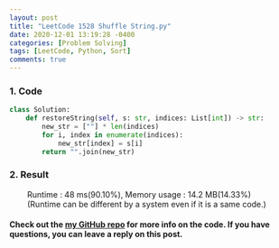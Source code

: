```yaml
---
layout: post
title: "LeetCode 1528 Shuffle String.py"
date: 2020-12-01 13:19:28 -0400
categories: [Problem Solving]
tags: [LeetCode, Python, Sort]
comments: true
---
```


### 1. Code
```python
class Solution:
    def restoreString(self, s: str, indices: List[int]) -> str:
        new_str = [""] * len(indices)
        for i, index in enumerate(indices):
            new_str[index] = s[i]
        return "".join(new_str)
```

### 2. Result
&nbsp;&nbsp;&nbsp;&nbsp;&nbsp;&nbsp;&nbsp;&nbsp;Runtime : 48 ms(90.10%), Memory usage : 14.2 MB(14.33%)  
&nbsp;&nbsp;&nbsp;&nbsp;&nbsp;&nbsp;&nbsp;&nbsp;(Runtime can be different by a system even if it is a same code.)

#### Check out the [my GitHub repo][hyuk-gh] for more info on the code. If you have questions, you can leave a reply on this post.
[hyuk-gh]:   https://github.com/dlgur1994/StudyAlgorithms
